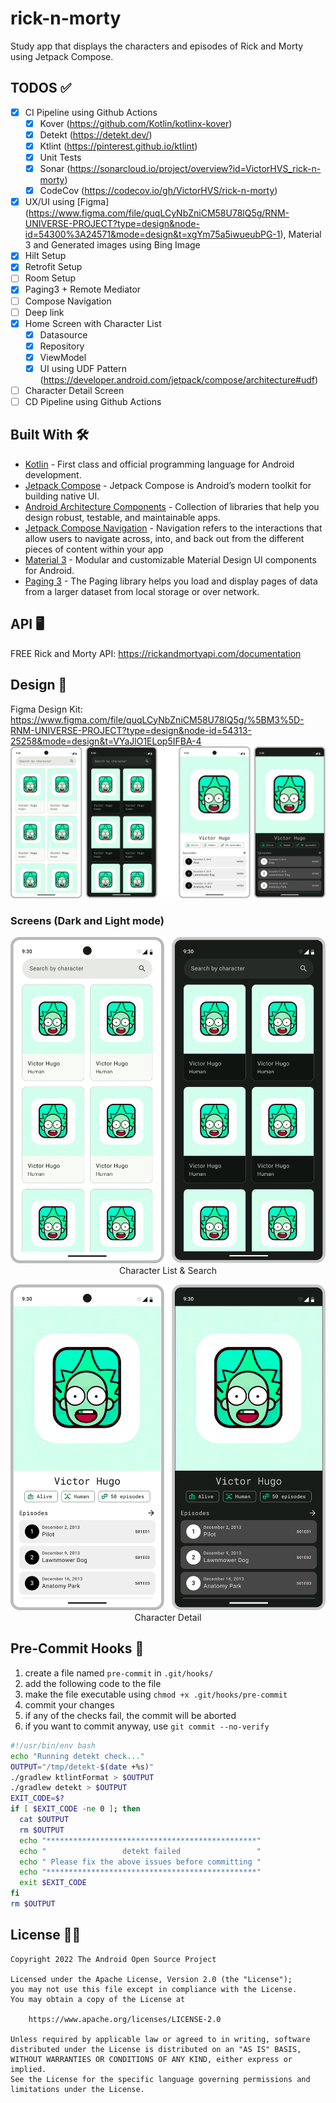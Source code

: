 # rick-n-morty
Study app that displays the characters and episodes of Rick and Morty using Jetpack Compose.

## TODOS ✅
- [x] CI Pipeline using Github Actions
  - [x] Kover (https://github.com/Kotlin/kotlinx-kover)
  - [x] Detekt (https://detekt.dev/)
  - [x] Ktlint (https://pinterest.github.io/ktlint)
  - [x] Unit Tests
  - [x] Sonar (https://sonarcloud.io/project/overview?id=VictorHVS_rick-n-morty)
  - [x] CodeCov (https://codecov.io/gh/VictorHVS/rick-n-morty)
- [x] UX/UI using [Figma] (https://www.figma.com/file/quqLCyNbZniCM58U78lQ5g/RNM-UNIVERSE-PROJECT?type=design&node-id=54300%3A24571&mode=design&t=xgYm75a5iwueubPG-1), Material 3 and Generated images using Bing Image
- [x] Hilt Setup
- [x] Retrofit Setup
- [ ] Room Setup
- [x] Paging3 + Remote Mediator
- [ ] Compose Navigation
- [ ] Deep link
- [x] Home Screen with Character List
  - [x] Datasource
  - [x] Repository
  - [x] ViewModel
  - [x] UI using UDF Pattern (https://developer.android.com/jetpack/compose/architecture#udf)
- [ ] Character Detail Screen
- [ ] CD Pipeline using Github Actions

## Built With 🛠
- [Kotlin](https://kotlinlang.org/) - First class and official programming language for Android development.
- [Jetpack Compose](https://developer.android.com/jetpack/compose) - Jetpack Compose is Android’s modern toolkit for building native UI.
- [Android Architecture Components](https://developer.android.com/topic/libraries/architecture) - Collection of libraries that help you design robust, testable, and maintainable apps.
- [Jetpack Compose Navigation](https://developer.android.com/jetpack/compose/navigation) - Navigation refers to the interactions that allow users to navigate across, into, and back out from the different pieces of content within your app
- [Material 3](https://developer.android.com/reference/kotlin/androidx/compose/material3/package-summary.html) - Modular and customizable Material Design UI components for Android.
- [Paging 3](https://developer.android.com/topic/libraries/architecture/paging/v3-overview) - The Paging library helps you load and display pages of data from a larger dataset from local storage or over network.

## API 🖥️
FREE Rick and Morty API: https://rickandmortyapi.com/documentation

## Design 🎨
Figma Design Kit: https://www.figma.com/file/quqLCyNbZniCM58U78lQ5g/%5BM3%5D-RNM-UNIVERSE-PROJECT?type=design&node-id=54313-25258&mode=design&t=VYaJlO1ELop5IFBA-4
![img.png](docs/app.png)

### Screens (Dark and Light mode)
<p align="center"> 
   <img src="docs/char_list.png" alt="Character List & Search" /> 
   Character List & Search
</p>

<p align="center"> 
   <img src="docs/char_detail.png" alt="CHAR DETAIL" /> 
   Character Detail
</p>

## Pre-Commit Hooks 🎣
1. create a file named `pre-commit` in `.git/hooks/`
2. add the following code to the file
3. make the file executable using `chmod +x .git/hooks/pre-commit`
4. commit your changes
5. if any of the checks fail, the commit will be aborted
6. if you want to commit anyway, use `git commit --no-verify`
``` bash
#!/usr/bin/env bash
echo "Running detekt check..."
OUTPUT="/tmp/detekt-$(date +%s)"
./gradlew ktlintFormat > $OUTPUT
./gradlew detekt > $OUTPUT
EXIT_CODE=$?
if [ $EXIT_CODE -ne 0 ]; then
  cat $OUTPUT
  rm $OUTPUT
  echo "***********************************************"
  echo "                 detekt failed                 "
  echo " Please fix the above issues before committing "
  echo "***********************************************"
  exit $EXIT_CODE
fi
rm $OUTPUT
```

## License 👮‍♂️
```
Copyright 2022 The Android Open Source Project

Licensed under the Apache License, Version 2.0 (the "License");
you may not use this file except in compliance with the License.
You may obtain a copy of the License at

    https://www.apache.org/licenses/LICENSE-2.0

Unless required by applicable law or agreed to in writing, software
distributed under the License is distributed on an "AS IS" BASIS,
WITHOUT WARRANTIES OR CONDITIONS OF ANY KIND, either express or implied.
See the License for the specific language governing permissions and
limitations under the License.
```
